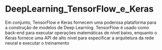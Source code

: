 # DeepLearning_TensorFlow_e_Keras
Em conjunto, TensorFlow e Keras fornecem uma poderosa plataforma para a construção de modelos de Deep Learning. TensorFlow é usado como back-end para executar operações matemáticas de nível baixo, enquanto o Keras fornece uma API de alto nível para especificar a arquitetura da rede neural e executar o treinamento
